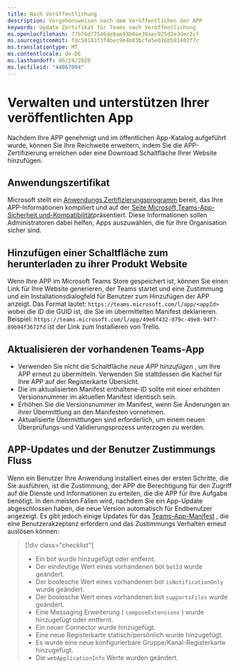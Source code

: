 ```yaml
---
title: Nach Veröffentlichung
description: Vorgehensweisen nach dem Veröffentlichen der APP
keywords: Update Zertifikat für Teams nach Veröffentlichung
ms.openlocfilehash: 77b74d77546de0ae93b0ae39aec925d2e3dec2cf
ms.sourcegitcommit: fdc50183f3f4bec9e4b83bcfe5e016b591402f7c
ms.translationtype: MT
ms.contentlocale: de-DE
ms.lasthandoff: 06/24/2020
ms.locfileid: "44867094"
---
```

# <a name="maintain-and-support-your-published-app"></a>Verwalten und unterstützen Ihrer veröffentlichten App 

Nachdem Ihre APP genehmigt und im öffentlichen App-Katalog aufgeführt wurde, können Sie Ihre Reichweite erweitern, indem Sie die APP-Zertifizierung erreichen oder eine Download Schaltfläche Ihrer Website hinzufügen.

## <a name="application-certificate"></a>Anwendungszertifikat

Microsoft stellt ein [Anwendungs Zertifizierungsprogramm](./application-certification.md) bereit, das Ihre APP-Informationen kompiliert und auf der [Seite Microsoft Teams-App-Sicherheit und-Kompatibilität](https://aka.ms/AppCertification)präsentiert. Diese Informationen sollen Administratoren dabei helfen, Apps auszuwählen, die für Ihre Organisation sicher sind.

## <a name="add-a-download-button-to-your-product-site"></a>Hinzufügen einer Schaltfläche zum herunterladen zu ihrer Produkt Website

Wenn Ihre APP im Microsoft Teams Store gespeichert ist, können Sie einen Link für Ihre Website generieren, der Teams startet und eine Zustimmung und ein Installationsdialogfeld für Benutzer zum Hinzufügen der APP anzeigt.
Das Format lautet: `https://teams.microsoft.com/l/app/<appId>` wobei die ID die GUID ist, die Sie im übermittelten Manifest deklarieren.
Beispiel: `https://teams.microsoft.com/l/app/49e6f432-d79c-49e8-94f7-89b94f3672fd` ist der Link zum Installieren von Trello.

## <a name="updating-your-existing-teams-app"></a>Aktualisieren der vorhandenen Teams-App

* Verwenden Sie nicht die Schaltfläche *neue APP hinzufügen* , um Ihre APP erneut zu übermitteln. Verwenden Sie stattdessen die Kachel für Ihre APP auf der Registerkarte Übersicht.
* Die im aktualisierten Manifest enthaltene-ID sollte mit einer erhöhten Versionsnummer im aktuellen Manifest identisch sein.
* Erhöhen Sie die Versionsnummer im Manifest, wenn Sie Änderungen an ihrer Übermittlung an den Manifesten vornehmen.
* Aktualisierte Übermittlungen sind erforderlich, um einem neuen Überprüfungs-und Validierungsprozess unterzogen zu werden.

## <a name="app-updates-and-the-user-consent-flow"></a>APP-Updates und der Benutzer Zustimmungs Fluss

Wenn ein Benutzer Ihre Anwendung installiert eines der ersten Schritte, die Sie ausführen, ist die Zustimmung, der APP die Berechtigung für den Zugriff auf die Dienste und Informationen zu erteilen, die die APP für Ihre Aufgabe benötigt. In den meisten Fällen wird, nachdem Sie ein App-Update abgeschlossen haben, die neue Version automatisch für Endbenutzer angezeigt. Es gibt jedoch einige Updates für das [Teams-App-Manifest](../../../../resources/schema/manifest-schema.md) , die eine Benutzerakzeptanz erfordern und das Zustimmungs Verhalten erneut auslösen können:

 >[!div class="checklist"]
>
> * Ein bot wurde hinzugefügt oder entfernt.
> * Der eindeutige Wert eines vorhandenen bot `botId` wurde geändert.
> * Der boolesche Wert eines vorhandenen bot `isNotificationOnly` wurde geändert.
> * Der boolesche Wert eines vorhandenen bot `supportsFiles` wurde geändert.
> * Eine Messaging Erweiterung ( `composeExtensions` ) wurde hinzugefügt oder entfernt.
> * Ein neuer Connector wurde hinzugefügt.
> * Eine neue Registerkarte statisch/persönlich wurde hinzugefügt.
> * Es wurde eine neue konfigurierbare Gruppe/Kanal-Registerkarte hinzugefügt.
> * Die `webApplicationInfo` Werte wurden geändert.
>